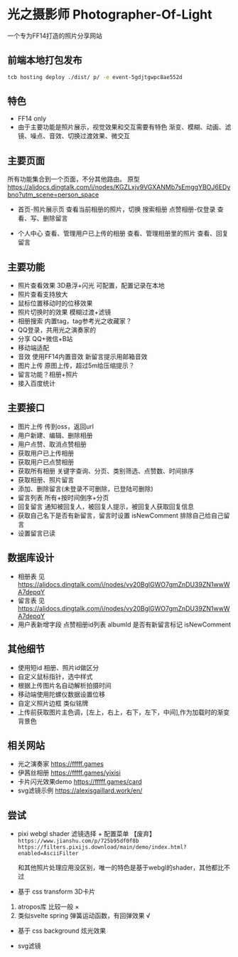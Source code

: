 # 光之摄影师 Photographer-Of-Light

一个专为FF14打造的照片分享网站

## 前端本地打包发布

```bash
tcb hosting deploy ./dist/ p/ -e event-5gdjtgwpc8ae552d
```

## 特色

* FF14 only
* 由于主要功能是照片展示，视觉效果和交互需要有特色
渐变、模糊、动画、滤镜、噪点、音效、切换过渡效果、微交互

## 主要页面

所有功能集合到一个页面，不分其他路由。
原型 <https://alidocs.dingtalk.com/i/nodes/KGZLxjv9VGXANMb7sEmggYBOJ6EDybno?utm_scene=person_space>

* 首页-照片展示页
  查看当前相册的照片，切换
  搜索相册
  点赞相册-仅登录
  查看、写、删除留言

* 个人中心
  查看、管理用户已上传的相册
  查看、管理相册里的照片
  查看、回复留言

## 主要功能

* 照片查看效果 3D悬浮+闪光  可配置，配置记录在本地
* 照片查看支持放大
* 鼠标位置移动时的位移效果
* 照片切换时的效果 模糊过渡+滤镜
* 相册搜索 内置tag，tag参考光之收藏家？
* QQ登录，共用光之演奏家的
* 分享 QQ+微信+B站
* 移动端适配
* 音效 使用FF14内置音效  新留言提示用邮箱音效
* 图片上传 原图上传，超过5m给压缩提示？
* 留言功能？相册+照片
* 接入百度统计

## 主要接口

* 图片上传 传到oss，返回url
* 用户新建、编辑、删除相册
* 用户点赞、取消点赞相册
* 获取用户已上传相册
* 获取用户已点赞相册
* 获取所有相册 关键字查询、分页、类别筛选、点赞数、时间排序
* 获取相册、照片留言
* 添加、删除留言(未登录不可删除，已登陆可删除)
* 留言列表 所有+按时间倒序+分页
* 回复留言 通知被回复人，被回复人提示，被回复人获取回复信息
* 获取自己名下是否有新留言，留言时设置 isNewComment
排除自己给自己留言
* 设置留言已读

## 数据库设计

* 相册表  见<https://alidocs.dingtalk.com/i/nodes/vy20BglGWO7gmZnDU39ZN1wwWA7depqY>
* 留言表 见<https://alidocs.dingtalk.com/i/nodes/vy20BglGWO7gmZnDU39ZN1wwWA7depqY>
* 用户表新增字段
点赞相册id列表 albumId
是否有新留言标记 isNewComment

## 其他细节

* 使用短id 相册、照片id做区分
* 自定义鼠标指针，选中样式
* 根据上传图片名自动解析拍摄时间
* 移动端使用陀螺仪数据设置位移
* 自定义照片边框 类似铭牌
* 上传前获取图片主色调，[左上，右上，右下，左下，中间],作为加载时的渐变背景色

## 相关网站

* 光之演奏家 <https://fffff.games>
* 伊茜丝相册 <https://fffff.games/yixisi>
* 卡片闪光效果demo <https://fffff.games/card>
* svg滤镜示例 <https://alexisgaillard.work/en/>

## 尝试

* pixi webgl shader 滤镜选择 + 配置菜单 【废弃】
  `https://www.jianshu.com/p/725b95df0f8b`
  `https://filters.pixijs.download/main/demo/index.html?enabled=AsciiFilter`

  和其他照片处理应用没区别，唯一的特色是基于webgl的shader，其他都比不过

* 基于 css transform 3D卡片

 1. atropos库 比较一般 ×
 2. 类似svelte spring 弹簧运动函数，有回弹效果 √

* 基于 css background 炫光效果

* svg滤镜
